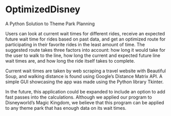# OptimizedDisney
A Python Solution to Theme Park Planning

Users can look at current wait times for different rides, receive an expected future wait time for rides based on past data, and get an optimized route for participating in their favorite rides in the least amount of time. The suggested route takes three factors into account: how long it would take for the user to walk to the line, how long the current and expected future line wait times are, and how long the ride itself takes to complete. 

Current wait times are taken by web scraping a travel website with Beautiful Soup, and walking distance is found using Google’s Distance Matrix API. A simple GUI showcasing the app was made using the Python library Tkinter.

In the future, this application could be expanded to include an option to add fast passes into the calculations. Although we applied our program to Disneyworld’s Magic Kingdom, we believe that this program can be applied to any theme park that has enough data on its wait times. 
 
